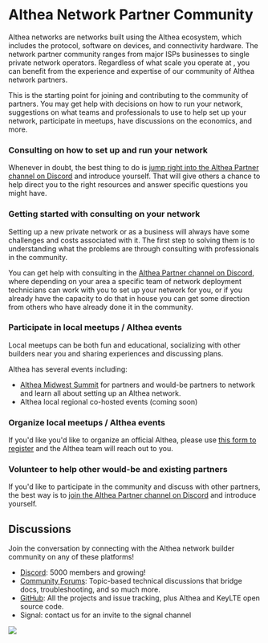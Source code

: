 # Althea Network Partner Community

Althea networks are networks built using the Althea ecosystem, which includes the protocol, software on devices, and connectivity hardware. The network partner community ranges from major ISPs businesses to single private network operators. Regardless of what scale you operate at , you can benefit from the experience and expertise of our community of Althea network partners.

This is the starting point for joining and contributing to the community of partners. You may get help with decisions on how to run your network, suggestions on what teams and professionals to use to help set up your network, participate in meetups, have discussions on the economics, and more.

### Consulting on how to set up and run your network

Whenever in doubt, the best thing to do is [jump right into the Althea Partner channel on Discord](https://discord.com/channels/477147257251299350/843276412651438150) and introduce yourself. That will give others a chance to help direct you to the right resources and answer specific questions you might have.

### Getting started with consulting on your network

Setting up a new private network or as a business will always have some challenges and costs associated with it. The first step to solving them is to understanding what the problems are through consulting with professionals in the community.

You can get help with consulting in the [Althea Partner channel on Discord](https://discord.com/channels/477147257251299350/843276412651438150), where depending on your area a specific team of network deployment technicians can work with you to set up your network for you, or if you already have the capacity to do that in house you can get some direction from others who have already done it in the community.

### Participate in local meetups / Althea events

Local meetups can be both fun and educational, socializing with other builders near you and sharing experiences and discussing plans.

Althea has several events including:

* [Althea Midwest Summit](https://www.eventbrite.com/e/althea-midwest-summit-tickets-572038421317) for partners and would-be partners to network and learn all about setting up an Althea network.
* Althea local regional co-hosted events (coming soon)

### Organize local meetups / Althea events

If you'd like you'd like to organize an official Althea, please use [this form to register](https://7g6dv3aozqg.typeform.com/to/LWMcBqtI) and the Althea team will reach out to you. 


### Volunteer to help other would-be and existing partners

If you'd like to participate in the community and discuss with other partners, the best way is to [join the Althea Partner channel on Discord](https://discord.com/channels/477147257251299350/843276412651438150) and introduce yourself.

## Discussions

Join the conversation by connecting with the Althea network builder community on any of these platforms!

* [Discord](https://discord.gg/hHx7HxcycF): 5000 members and growing!
* [Community Forums](https://forum.altheamesh.com): Topic-based technical discussions that bridge docs, troubleshooting, and so much more.
* [GitHub](https://github.com/althea-net): All the projects and issue tracking, plus Althea and KeyLTE open source code.
* Signal: contact us for an invite to the signal channel

[<img src="https://img.shields.io/badge/Edit%20this%20page%20on-Github-lightgrey?style=flat-square">](https://github.com/althea-net/communities/blob/main/README.md)
